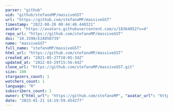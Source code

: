 ```yaml
---
parser: "github"
uid: "github/stefanoMP/massiveGST"
url: "https://github.com/stefanoMP/massiveGST"
timestamp: "2022-08-28 00:44:48.440321"
avatar: "https://avatars.githubusercontent.com/u/18364052?v=4"
repo_url: "https://github.com/stefanoMP/massiveGST"
doi: "10.3390/E24050739"
name: "massiveGST"
full_name: "stefanoMP/massiveGST"
html_url: "https://github.com/stefanoMP/massiveGST"
created_at: "2021-05-27T10:05:34Z"
updated_at: "2022-03-29T15:56:44Z"
clone_url: "https://github.com/stefanoMP/massiveGST.git"
size: 180
stargazers_count: 1
watchers_count: 1
language: "R"
subscribers_count: 1
owner: {"html_url": "https://github.com/stefanoMP", "avatar_url": "https://avatars.githubusercontent.com/u/18364052?v=4", "login": "stefanoMP", "type": "User"}
date: "2023-01-21 14:19:59.454277"
---
```

